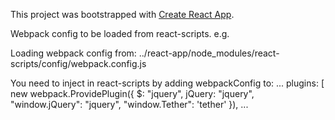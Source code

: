 This project was bootstrapped with [Create React App](https://github.com/facebook/create-react-app).

Webpack config to be loaded from react-scripts.
e.g.

Loading webpack config from:
../react-app/node_modules/react-scripts/config/webpack.config.js

You need to inject in react-scripts by adding webpackConfig to:
    ...
    plugins: [
      new webpack.ProvidePlugin({
        $: "jquery",
        jQuery: "jquery",
        "window.jQuery": "jquery",
        "window.Tether": 'tether'
      }),
     ...